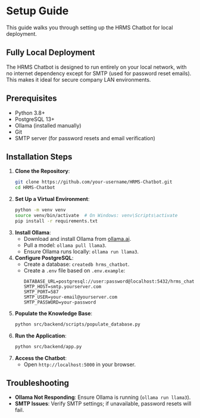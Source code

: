 # Setup Guide

This guide walks you through setting up the HRMS Chatbot for local deployment.

## Fully Local Deployment
The HRMS Chatbot is designed to run entirely on your local network, with no internet dependency except for SMTP (used for password reset emails). This makes it ideal for secure company LAN environments.

## Prerequisites
- Python 3.8+
- PostgreSQL 13+
- Ollama (installed manually)
- Git
- SMTP server (for password resets and email verification)

## Installation Steps
1. **Clone the Repository**:
   ```bash
   git clone https://github.com/your-username/HRMS-Chatbot.git
   cd HRMS-Chatbot
   ```
2. **Set Up a Virtual Environment**:
   ```bash
   python -m venv venv
   source venv/bin/activate  # On Windows: venv\Scripts\activate
   pip install -r requirements.txt
   ```
3. **Install Ollama**:
   - Download and install Ollama from [ollama.ai](https://ollama.ai).
   - Pull a model: `ollama pull llama3`.
   - Ensure Ollama runs locally: `ollama run llama3`.
4. **Configure PostgreSQL**:
   - Create a database: `createdb hrms_chatbot`.
   - Create a `.env` file based on `.env.example`:
     ```
     DATABASE_URL=postgresql://user:password@localhost:5432/hrms_chatbot
     SMTP_HOST=smtp.yourserver.com
     SMTP_PORT=587
     SMTP_USER=your-email@yourserver.com
     SMTP_PASSWORD=your-password
     ```
5. **Populate the Knowledge Base**:
   ```bash
   python src/backend/scripts/populate_database.py
   ```
6. **Run the Application**:
   ```bash
   python src/backend/app.py
   ```
7. **Access the Chatbot**:
   - Open `http://localhost:5000` in your browser.

## Troubleshooting
- **Ollama Not Responding**: Ensure Ollama is running (`ollama run llama3`).
- **SMTP Issues**: Verify SMTP settings; if unavailable, password resets will fail.
